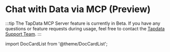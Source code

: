 # Chat with Data via MCP (Preview)

:::tip
The TapData MCP Server feature is currently in Beta. If you have any questions or feature requests during usage, feel free to contact the [Tapdata Support Team](../appendix/support.md).
:::

import DocCardList from '@theme/DocCardList';

<DocCardList />

